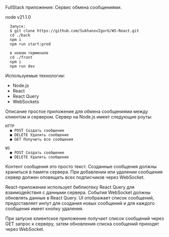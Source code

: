 FullStack приложение: Сервис обмена сообщениями.

node v21.1.0

      Запуск:
      $ git clone https://github.com/SukhanovIgorG/WS-React.git
      cd ./back
      npm i
      npm run start:prod

      в новом терминале
      cd ./front
      npm i
      npm run dev

Используемые технологии:
  - Node.js
  - React
  - React Query
  - WebSockets

Описание
  простое приложение для обмена сообщениями между
  клиентом и сервером.
  Сервер на Node.js имеет следующие роуты:
  
    HTTP
      ● POST Создать сообщение
      ● DELETE Удалить сообщение
      ● GET Получить все сообщения
      
    WS
      ● POST Создать сообщение
      ● DELETE Удалить сообщение

  Контент сообщения это просто текст. Созданные сообщения должны храниться в
  памяти сервера. При добавлении или удалении сообщения сервер должен оповещать
  всех подписчиков через WebSocket.

  React-приложение использует библиотеку React Query для взаимодействия
  с данными сервера. События WebSocket должны обновлять данные в React Query. UI
  отображает список сообщений, предоставляет инпут для создания новых
  сообщений и для каждого сообщения имеет кнопку удаления.

  При запуске клиентское приложение получает список сообщений через GET
  запрос к серверу, затем обновления списка сообщений приходят через
  WebSocket.
